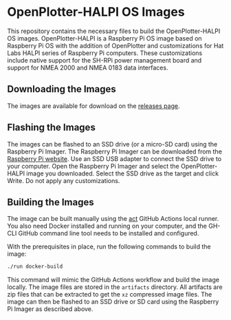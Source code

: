 # OpenPlotter-HALPI OS Images

This repository contains the necessary files to build the OpenPlotter-HALPI OS images. OpenPlotter-HALPI is a Raspberry Pi OS image based on Raspberry Pi OS with the addition of OpenPlotter and customizations for Hat Labs HALPI series of Raspberry Pi computers. These customizations include native support for the SH-RPi power management board and support for NMEA 2000 and NMEA 0183 data interfaces.

## Downloading the Images

The images are available for download on the [releases page](https://github.com/hatlabs/openplotter-halpi/releases).

## Flashing the Images

The images can be flashed to an SSD drive (or a micro-SD card) using the Raspberry Pi Imager. The Raspberry Pi Imager can be downloaded from the [Raspberry Pi website](https://www.raspberrypi.org/software/). Use an SSD USB adapter to connect the SSD drive to your computer. Open the Raspberry Pi Imager and select the OpenPlotter-HALPI image you downloaded. Select the SSD drive as the target and click Write. Do not apply any customizations.

## Building the Images

The image can be built manually using the [act](https://nektosact.com/) GitHub Actions local runner. You also need Docker installed and running on your computer, and the GH-CLI GitHub command line tool needs to be installed and configured.

With the prerequisites in place, run the following commands to build the image:

```bash
./run docker-build
```

This command will mimic the GitHub Actions workflow and build the image locally. The image files are stored in the `artifacts` directory. All artifacts are zip files that can be extracted to get the `xz` compressed image files. The image can then be flashed to an SSD drive or SD card using the Raspberry Pi Imager as described above.
